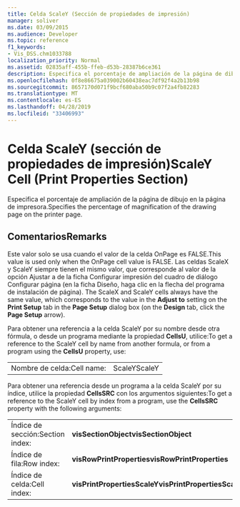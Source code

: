```yaml
---
title: Celda ScaleY (Sección de propiedades de impresión)
manager: soliver
ms.date: 03/09/2015
ms.audience: Developer
ms.topic: reference
f1_keywords:
- Vis_DSS.chm1033788
localization_priority: Normal
ms.assetid: 02835aff-455b-ffeb-d53b-28387b6ce361
description: Especifica el porcentaje de ampliación de la página de dibujo en la página de impresora.
ms.openlocfilehash: 0f8e86675a039002b60438eac7df92f4a2b13b98
ms.sourcegitcommit: 8657170d071f9bcf680aba50b9c07f2a4fb82283
ms.translationtype: MT
ms.contentlocale: es-ES
ms.lasthandoff: 04/28/2019
ms.locfileid: "33406993"
---
```

# <a name="scaley-cell-print-properties-section"></a><span data-ttu-id="be2b9-103">Celda ScaleY (sección de propiedades de impresión)</span><span class="sxs-lookup"><span data-stu-id="be2b9-103">ScaleY Cell (Print Properties Section)</span></span>

<span data-ttu-id="be2b9-104">Especifica el porcentaje de ampliación de la página de dibujo en la página de impresora.</span><span class="sxs-lookup"><span data-stu-id="be2b9-104">Specifies the percentage of magnification of the drawing page on the printer page.</span></span>
  
## <a name="remarks"></a><span data-ttu-id="be2b9-105">Comentarios</span><span class="sxs-lookup"><span data-stu-id="be2b9-105">Remarks</span></span>

<span data-ttu-id="be2b9-106">Este valor solo se usa cuando el valor de la celda OnPage es FALSE.</span><span class="sxs-lookup"><span data-stu-id="be2b9-106">This value is used only when the OnPage cell value is FALSE.</span></span> <span data-ttu-id="be2b9-107">Las celdas ScaleX y ScaleY siempre tienen el mismo  valor, que corresponde al valor  de la opción Ajustar a de  la ficha Configurar impresión del cuadro de diálogo Configurar página (en la ficha Diseño, haga clic en la flecha del programa de instalación de página).  </span><span class="sxs-lookup"><span data-stu-id="be2b9-107">The ScaleX and ScaleY cells always have the same value, which corresponds to the value in the **Adjust to** setting on the **Print Setup** tab in the **Page Setup** dialog box (on the **Design** tab, click the **Page Setup** arrow).</span></span> 
  
<span data-ttu-id="be2b9-108">Para obtener una referencia a la celda ScaleY por su nombre desde otra fórmula, o desde un programa mediante la propiedad **CellsU**, utilice:</span><span class="sxs-lookup"><span data-stu-id="be2b9-108">To get a reference to the ScaleY cell by name from another formula, or from a program using the **CellsU** property, use:</span></span> 
  
|||
|:-----|:-----|
|<span data-ttu-id="be2b9-109">Nombre de celda:</span><span class="sxs-lookup"><span data-stu-id="be2b9-109">Cell name:</span></span>  <br/> |<span data-ttu-id="be2b9-110">ScaleY</span><span class="sxs-lookup"><span data-stu-id="be2b9-110">ScaleY</span></span>  <br/> |
   
<span data-ttu-id="be2b9-111">Para obtener una referencia desde un programa a la celda ScaleY por su índice, utilice la propiedad **CellsSRC** con los argumentos siguientes:</span><span class="sxs-lookup"><span data-stu-id="be2b9-111">To get a reference to the ScaleY cell by index from a program, use the **CellsSRC** property with the following arguments:</span></span> 
  
|||
|:-----|:-----|
|<span data-ttu-id="be2b9-112">Índice de sección:</span><span class="sxs-lookup"><span data-stu-id="be2b9-112">Section index:</span></span>  <br/> |<span data-ttu-id="be2b9-113">**visSectionObject**</span><span class="sxs-lookup"><span data-stu-id="be2b9-113">**visSectionObject**</span></span> <br/> |
|<span data-ttu-id="be2b9-114">Índice de fila:</span><span class="sxs-lookup"><span data-stu-id="be2b9-114">Row index:</span></span>  <br/> |<span data-ttu-id="be2b9-115">**visRowPrintProperties**</span><span class="sxs-lookup"><span data-stu-id="be2b9-115">**visRowPrintProperties**</span></span> <br/> |
|<span data-ttu-id="be2b9-116">Índice de celda:</span><span class="sxs-lookup"><span data-stu-id="be2b9-116">Cell index:</span></span>  <br/> |<span data-ttu-id="be2b9-117">**visPrintPropertiesScaleY**</span><span class="sxs-lookup"><span data-stu-id="be2b9-117">**visPrintPropertiesScaleY**</span></span> <br/> |
   

